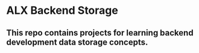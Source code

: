 # ALX Backend Storage

## This repo contains projects for learning backend development data storage concepts.

